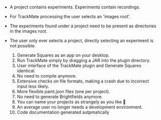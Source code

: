 

- A project contains experiments. Experiments contain recordings.
- For TrackMate processing the user selects an 'images root'.
- The experiments found under a project need to be present as directories in the images root. 
- The user only ever selects a project, directly selecting an experiment is not possible.


	1.	Generate Squares as an app on your desktop.
	2.	Run TrackMate simply by dragging a JAR into the plugin directory.
	3.	User interface of the TrackMate plugin and Generate Squares identical.
	4.	No need to compile anymore.
	5.	Extensive checks on file formats, making a crash due to incorrect input less likely.
	6.	More flexible paint.json files (one per project).
	7.	No need to generate Brightfields anymore.
	8.	You can name your projects as strangely as you like 🙂
	9.  An average user no longer needs a development environment.
    10. Code documentation generated autpmatically
